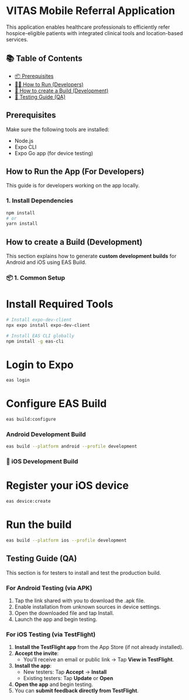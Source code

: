 # VITAS Mobile Referral Application

This application enables healthcare professionals to efficiently refer hospice-eligible patients with integrated clinical tools and location-based services.

## 📚 Table of Contents

- [📦 Prerequisites](#Prerequisites)
- [🏃‍♀️ How to Run (Developers)](#How-to-Run-the-App-For-Developers)
- [🚀 How to create a Build (Development)](#How-to-create-a-Build-development)
- [🧪 Testing Guide (QA)](#Testing-Guide-QA)

## Prerequisites

Make sure the following tools are installed:

- Node.js
- Expo CLI
- Expo Go app (for device testing)

## How to Run the App (For Developers)

This guide is for developers working on the app locally.

### 1. Install Dependencies

```bash
npm install
# or
yarn install
```

## How to create a Build (Development)

This section explains how to generate **custom development builds** for Android and iOS using EAS Build.

### 📦 1. Common Setup

# Install Required Tools
```bash
# Install expo-dev-client
npx expo install expo-dev-client

# Install EAS CLI globally
npm install -g eas-cli
```
# Login to Expo

```bash
eas login
```

# Configure EAS Build

```bash
eas build:configure
```

### Android Development Build

``` bash
eas build --platform android --profile development
```

### 🍏 iOS Development Build

# Register your iOS device

```bash
eas device:create
```

# Run the build

```bash
eas build --platform ios --profile development
```

## Testing Guide (QA)

This section is for testers to install and test the production build.

### For Android Testing (via APK)

1. Tap the link shared with you to download the .apk file.
2. Enable installation from unknown sources in device settings.
3. Open the downloaded file and tap Install.
4. Launch the app and begin testing.

### For iOS Testing (via TestFlight)

1. **Install the TestFlight app** from the App Store (if not already installed).
2. **Accept the invite**:
   - You'll receive an email or public link → Tap **View in TestFlight**.
3. **Install the app**:
   - New testers: Tap **Accept** → **Install**
   - Existing testers: Tap **Update** or **Open**
4. **Open the app** and begin testing.
5. You can **submit feedback directly from TestFlight**.


